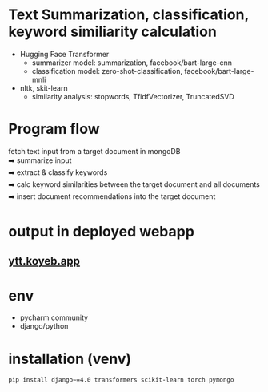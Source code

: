 # Text Summarization, classification, keyword similiarity calculation
- Hugging Face Transformer
  - summarizer model: summarization, facebook/bart-large-cnn
  - classification model: zero-shot-classification, facebook/bart-large-mnli
- nltk, skit-learn 
  - similarity analysis: stopwords, TfidfVectorizer, TruncatedSVD  

# Program flow
fetch text input from a target document in mongoDB<br>
➡️ summarize input <br>
➡️ extract & classify keywords <br>
➡️ calc keyword similarities between the target document and all documents <br>
➡️ insert document recommendations into the target document

# output in deployed webapp
## <a href="https://ytt.koyeb.app/" target="_blank">ytt.koyeb.app</a>

# env
- pycharm community
- django/python


# installation (venv)
```commandline
pip install django~=4.0 transformers scikit-learn torch pymongo
```


